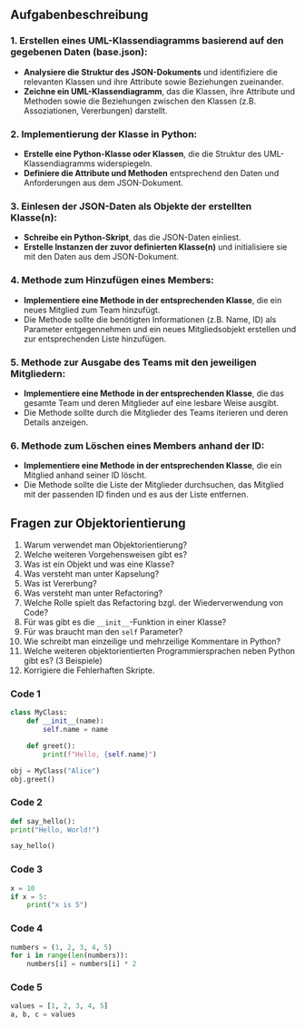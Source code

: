 ## Aufgabenbeschreibung

### 1. Erstellen eines UML-Klassendiagramms basierend auf den gegebenen Daten (base.json):
- **Analysiere die Struktur des JSON-Dokuments** und identifiziere die relevanten Klassen und ihre Attribute sowie Beziehungen zueinander.
- **Zeichne ein UML-Klassendiagramm**, das die Klassen, ihre Attribute und Methoden sowie die Beziehungen zwischen den Klassen (z.B. Assoziationen, Vererbungen) darstellt.

### 2. Implementierung der Klasse in Python:
- **Erstelle eine Python-Klasse oder Klassen**, die die Struktur des UML-Klassendiagramms widerspiegeln.
- **Definiere die Attribute und Methoden** entsprechend den Daten und Anforderungen aus dem JSON-Dokument.

### 3. Einlesen der JSON-Daten als Objekte der erstellten Klasse(n):
- **Schreibe ein Python-Skript**, das die JSON-Daten einliest.
- **Erstelle Instanzen der zuvor definierten Klasse(n)** und initialisiere sie mit den Daten aus dem JSON-Dokument.

### 4. Methode zum Hinzufügen eines Members:
- **Implementiere eine Methode in der entsprechenden Klasse**, die ein neues Mitglied zum Team hinzufügt.
- Die Methode sollte die benötigten Informationen (z.B. Name, ID) als Parameter entgegennehmen und ein neues Mitgliedsobjekt erstellen und zur entsprechenden Liste hinzufügen.

### 5. Methode zur Ausgabe des Teams mit den jeweiligen Mitgliedern:
- **Implementiere eine Methode in der entsprechenden Klasse**, die das gesamte Team und deren Mitglieder auf eine lesbare Weise ausgibt.
- Die Methode sollte durch die Mitglieder des Teams iterieren und deren Details anzeigen.

### 6. Methode zum Löschen eines Members anhand der ID:
- **Implementiere eine Methode in der entsprechenden Klasse**, die ein Mitglied anhand seiner ID löscht.
- Die Methode sollte die Liste der Mitglieder durchsuchen, das Mitglied mit der passenden ID finden und es aus der Liste entfernen.




## Fragen zur Objektorientierung

1. Warum verwendet man Objektorientierung?
2. Welche weiteren Vorgehensweisen gibt es?
3. Was ist ein Objekt und was eine Klasse?
4. Was versteht man unter Kapselung?
5. Was ist Vererbung?
6. Was versteht man unter Refactoring?
7. Welche Rolle spielt das Refactoring bzgl. der Wiederverwendung von Code?
8. Für was gibt es die `__init__`-Funktion in einer Klasse?
9. Für was braucht man den `self` Parameter?
10. Wie schreibt man einzeilige und mehrzeilige Kommentare in Python?
11. Welche weiteren objektorientierten Programmiersprachen neben Python gibt es? (3 Beispiele)
12. Korrigiere die Fehlerhaften Skripte.

### Code 1
```python
class MyClass:
    def __init__(name):
        self.name = name

    def greet():
        print(f"Hello, {self.name}")

obj = MyClass("Alice")
obj.greet()
```


### Code 2
```python
def say_hello():
print("Hello, World!")  

say_hello()
```


### Code 3 
```python
x = 10
if x = 5:   
    print("x is 5")
```


### Code 4
```python
numbers = (1, 2, 3, 4, 5) 
for i in range(len(numbers)):
    numbers[i] = numbers[i] * 2
```


### Code 5
```python
values = [1, 2, 3, 4, 5]
a, b, c = values
```
